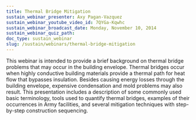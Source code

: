 ```yaml
---
title: Thermal Bridge Mitigation
sustain_webinar_presenter: Axy Pagan-Vazquez
sustain_webinar_youtube_video_id: 7QYGa-Kqwhc
sustain_webinar_broadcast_date: Monday, November 10, 2014
sustain_webinar_quiz_path:
doc_type: sustain_webinar
slug: /sustain/webinars/thermal-bridge-mitigation
---
```


This webinar is intended to provide a brief background on thermal bridge problems that may occur in the building envelope. Thermal bridges occur when highly conductive building materials provide a thermal path for heat flow that bypasses insulation. Besides causing energy losses through the building envelope, expensive condensation and mold problems may also result. This presentation includes a description of some commonly used basic terminology, tools used to quantify thermal bridges, examples of their occurrences in Army facilities, and several mitigation techniques with step-by-step construction sequencing.
